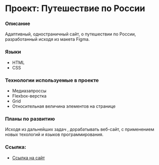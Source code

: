 # Проект: Путешествие по России

### Описание
Адаптивный, одностраничный сайт, о путешествии по России, разработанный исходя из макета Figma.

### Языки
* HTML
* CSS

### Технологии используемые в проекте
* Медиазапроссы
*  Flexbox-верстка
* Grid
* Относительная величина элементов на странице

### Планы по развитию

Исходя из дальнейших задач , дорабатывать веб-сайт, с применением новых техологий и языков программирования.

### Ссылка:

* [Ссылка на сайт](https://maximtertyshnyi.github.io/russian-travel/)